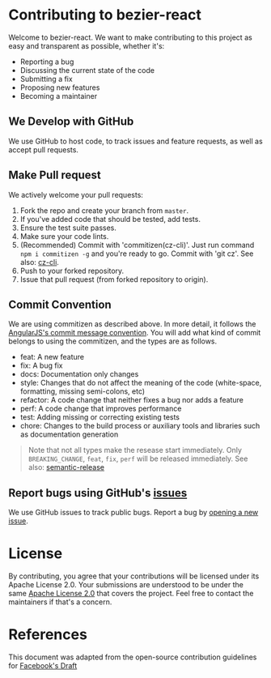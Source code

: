 # Contributing to bezier-react
Welcome to bezier-react. We want to make contributing to this project as easy and transparent as possible, whether it's:

- Reporting a bug
- Discussing the current state of the code
- Submitting a fix
- Proposing new features
- Becoming a maintainer

## We Develop with GitHub
We use GitHub to host code, to track issues and feature requests, as well as accept pull requests.

## Make Pull request
We actively welcome your pull requests:

1. Fork the repo and create your branch from `master`.
2. If you've added code that should be tested, add tests.
3. Ensure the test suite passes.
4. Make sure your code lints.
5. (Recommended) Commit with 'commitizen(cz-cli)'. Just run command `npm i commitizen -g` and you're ready to go. Commit with 'git cz'.
See also: [cz-cli](https://github.com/commitizen/cz-cli).
6. Push to your forked repository.
7. Issue that pull request (from forked repository to origin).

## Commit Convention
We are using commitizen as described above.
In more detail, it follows the [AngularJS's commit message convention](https://github.com/angular/angular.js/blob/master/DEVELOPERS.md#type). You will add what kind of commit belongs to using the commitizen, and the types are as follows.

- feat: A new feature
- fix: A bug fix
- docs: Documentation only changes
- style: Changes that do not affect the meaning of the code (white-space, formatting, missing semi-colons, etc)
- refactor: A code change that neither fixes a bug nor adds a feature
- perf: A code change that improves performance
- test: Adding missing or correcting existing tests
- chore: Changes to the build process or auxiliary tools and libraries such as documentation generation

> Note that not all types make the resease start immediately. Only `BREAKING_CHANGE`, `feat`, `fix`, `perf` will be released immediately. See also: [semantic-release](https://semantic-release.gitbook.io/semantic-release/support/faq#how-can-i-change-the-type-of-commits-that-trigger-a-release)
>
## Report bugs using GitHub's [issues](https://github.com/channel-io/bezier-react/issues)
We use GitHub issues to track public bugs. Report a bug by [opening a new issue](https://github.com/channel-io/bezier-react/issues/new/choose).

# License
By contributing, you agree that your contributions will be licensed under its Apache License 2.0. Your submissions are understood to be under the same [Apache License 2.0](https://www.apache.org/licenses/LICENSE-2.0) that covers the project. Feel free to contact the maintainers if that's a concern.

# References
This document was adapted from the open-source contribution guidelines for [Facebook's Draft](https://github.com/facebook/draft-js/blob/a9316a723f9e918afde44dea68b5f9f39b7d9b00/CONTRIBUTING.md)
